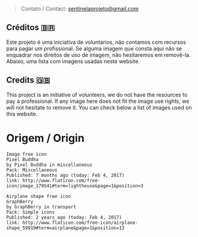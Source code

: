 > Contato / Contact: sentinelaprojeto@gmail.com

## Créditos 🇧🇷
Este projeto é uma iniciativa de voluntários, não contamos com recursos para pagar um profissional. Se alguma imagem que consta aqui não se enquadrar nos direitos de uso de imagem, não hesitaremos em removê-la. Abaixo, uma lista com imagens usadas neste website.

## Credits :uk:
This project is an initiative of volunteers, we do not have the resources to pay a professional. If any image here does not fit the image use rights, we will not hesitate to remove it. You can check below a list of images used on this website.

# Origem / Origin

```
Image free icon
Pixel Buddha
by Pixel Buddha in miscellaneous
Pack: Miscellaneous
Published: 7 months ago (today: Feb 4, 2017)
link: http://www.flaticon.com/free-icon/image_179541#term=lighthouse&page=1&position=3
```

```
Airplane shape free icon
GraphBerry
by GraphBerry in transport
Pack: Simple icons
Published: 2 years ago (today: Feb 4, 2017)
link: http://www.flaticon.com/free-icon/airplane-shape_59919#term=airplane&page=1&position=13
```
